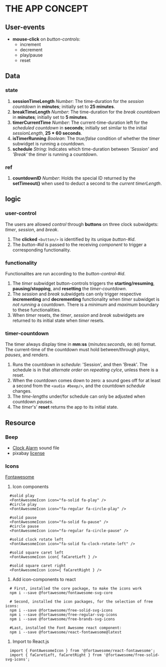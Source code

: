 

# THE APP CONCEPT


## User-events
- **mouse-click** on *button-controls*: 
  - increment
  - decrement
  - play/pause
  - reset


## Data
### state
1. **sessionTimeLength** *Number*: The time-duration for the *session countdown* in **minutes**; initially set to **25 minutes**.
1. **breakTimeLength** *Number*: The time-duration for the *break countdown* in **minutes**; initially set to **5 minutes**.
1. **timerCurrentTime** *Number*: The current-time-duration left for the *scheduled countdown* in **seconds**; initially set similar to the initial *sessionLength*, **25 * 60 seconds**.
1. **isTimerRunning** *Boolean*: The *true/false* condition of whether the *timer* subwidget is running a countdown.
1. **schedule** *String*: Indicates which time-duration between *'Session'* and *'Break'* the *timer* is running a countdown.
### ref
1. **countdownID** *Number*: Holds the special ID returned by the **setTimeout()** when used to deduct a second to the *current timerLength*.


## logic
### user-control
The users are allowed *control* through **buttons** on three clock subwidgets: *timer*, *session*, and *break*.
1. The **clicked** `<button/>` is identified by its unique *button-#id*.
1. The *button-#id* is passed to the receiving *component* to trigger a corresponding functionality.
### functionality
Functionalites are run according to the *button-control-#id*.
1. The *timer* subwidget button-controls triggers the **starting/resuming**, **pausing/stopping**, and **resetting** the *timer-countdown*.
1. The *session* and *break* subwidgets can only trigger respective **incrementing** and **decrementing** functionality when *timer* subwidget is *not running* a countdown. There is a *minimum* and *maximum* boundary to these functionalities.
1. When *timer* resets, the *timer*, *session* and *break* subwidgets are returned to its initial state when *timer* resets.
### timer-countdown
The timer always display time in **mm:ss** (*minutes:seconds*, `00:00`) format. The current-time of the countdown must hold between/through *plays*, *pauses*, and *renders*.
1. Runs the countdown in *schedule*: 'Session', and then 'Break'. The schedule is in that *alternate order* on *repeating cylce*, unless there is a reset.
1. When the countdown comes down to zero: a sound goes off for at least a second from the `<audio #beep/>`, and the countdown *schedule* changes.
1. The *time*-*lengths* under/for schedule can only be adjusted when countdown *pauses*.
1. The *timer*'s' **reset** returns the app to its initial state.


## Resource
### Beep
- [Clock Alarm](https://pixabay.com/sound-effects/clock-alarm-8761/) sound file
- pixabay [license](https://pixabay.com/service/license-summary/)
### Icons
[Fontawesome](https://fontawesome.com/)
1. Icon components
```
  #solid play
  <FontAwesomeIcon icon="fa-solid fa-play" />
  #circle play 
  <FontAwesomeIcon icon="fa-regular fa-circle-play" />

  #solid pause
  <FontAwesomeIcon icon="fa-solid fa-pause" />
  #circle pause
  <FontAwesomeIcon icon="fa-regular fa-circle-pause" />

  #solid clock rotate left
  <FontAwesomeIcon icon="fa-solid fa-clock-rotate-left" />

  #solid square caret left
  <FontAwesomeIcon icon{ faCaretLeft } />

  #solid square caret right
  <FontAwesomeIcon icon={ faCaretRight } />
```
1. Add icon-components to react
```
  # First, installed the core package, to make the icons work
  npm i --save @fortawesome/fontawesome-svg-core

  # Second, installed the icon packages, for the selection of free icons:
  npm i --save @fortawesome/free-solid-svg-icons
  npm i --save @fortawesome/free-regular-svg-icons
  npm i --save @fortawesome/free-brands-svg-icons

  #Last, installed the Font Awesome react component:
  npm i --save @fortawesome/react-fontawesome@latest
```
1. Import to React.js
```
  import { FontAwesomeIcon } from '@fortawesome/react-fontawesome';
  import { faCaretLeft, faCaretRight } from '@fortawesome/free-solid-svg-icons';
```